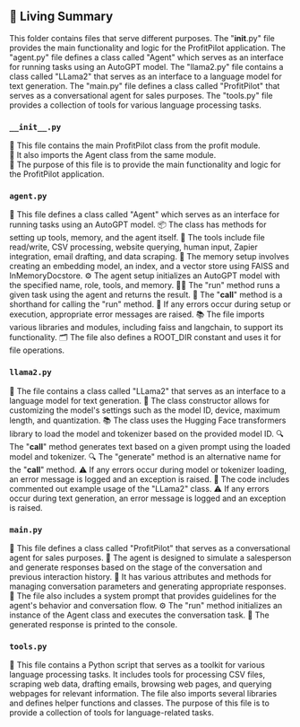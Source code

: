 

<!-- Living README Summary -->
## 🌳 Living Summary

This folder contains files that serve different purposes. The "__init__.py" file provides the main functionality and logic for the ProfitPilot application. The "agent.py" file defines a class called "Agent" which serves as an interface for running tasks using an AutoGPT model. The "llama2.py" file contains a class called "LLama2" that serves as an interface to a language model for text generation. The "main.py" file defines a class called "ProfitPilot" that serves as a conversational agent for sales purposes. The "tools.py" file provides a collection of tools for various language processing tasks.


### `__init__.py`

📝 This file contains the main ProfitPilot class from the profit module.     
🤖 It also imports the Agent class from the same module.     
💼 The purpose of this file is to provide the main functionality and logic for the ProfitPilot application.


### `agent.py`

📝 This file defines a class called "Agent" which serves as an interface for running tasks using an AutoGPT model.
📦 The class has methods for setting up tools, memory, and the agent itself.
🔧 The tools include file read/write, CSV processing, website querying, human input, Zapier integration, email drafting, and data scraping.
🧠 The memory setup involves creating an embedding model, an index, and a vector store using FAISS and InMemoryDocstore.
⚙️ The agent setup initializes an AutoGPT model with the specified name, role, tools, and memory.
🏃‍♀️ The "run" method runs a given task using the agent and returns the result.
🔁 The "__call__" method is a shorthand for calling the "run" method.
🔴 If any errors occur during setup or execution, appropriate error messages are raised.
📚 The file imports various libraries and modules, including faiss and langchain, to support its functionality.
🗂️ The file also defines a ROOT_DIR constant and uses it for file operations.


### `llama2.py`

📝 The file contains a class called "LLama2" that serves as an interface to a language model for text generation.
🔧 The class constructor allows for customizing the model's settings such as the model ID, device, maximum length, and quantization.
📚 The class uses the Hugging Face transformers library to load the model and tokenizer based on the provided model ID.
🔍 The "__call__" method generates text based on a given prompt using the loaded model and tokenizer.
🔍 The "generate" method is an alternative name for the "__call__" method.
⚠️ If any errors occur during model or tokenizer loading, an error message is logged and an exception is raised.
🔧 The code includes commented out example usage of the "LLama2" class.
⚠️ If any errors occur during text generation, an error message is logged and an exception is raised.



### `main.py`

📄 This file defines a class called "ProfitPilot" that serves as a conversational agent for sales purposes. 
🤖 The agent is designed to simulate a salesperson and generate responses based on the stage of the conversation and previous interaction history. 
🔧 It has various attributes and methods for managing conversation parameters and generating appropriate responses. 
📝 The file also includes a system prompt that provides guidelines for the agent's behavior and conversation flow. 
⚙️ The "run" method initializes an instance of the Agent class and executes the conversation task. 
📩 The generated response is printed to the console.


### `tools.py`

📝 This file contains a Python script that serves as a toolkit for various language processing tasks. It includes tools for processing CSV files, scraping web data, drafting emails, browsing web pages, and querying webpages for relevant information. The file also imports several libraries and defines helper functions and classes. The purpose of this file is to provide a collection of tools for language-related tasks.

<!-- Living README Summary -->